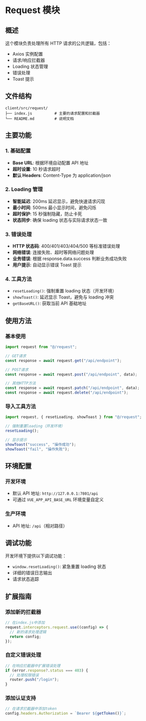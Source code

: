 # Request 模块

## 概述

这个模块负责处理所有 HTTP 请求的公共逻辑，包括：

- Axios 实例配置
- 请求/响应拦截器
- Loading 状态管理
- 错误处理
- Toast 提示

## 文件结构

```
client/src/request/
├── index.js          # 主要的请求配置和拦截器
└── README.md         # 说明文档
```

## 主要功能

### 1. 基础配置

- **Base URL**: 根据环境自动配置 API 地址
- **超时设置**: 10 秒请求超时
- **默认 Headers**: Content-Type 为 application/json

### 2. Loading 管理

- **智能延迟**: 200ms 延迟显示，避免快速请求闪现
- **最小时间**: 500ms 最小显示时间，避免闪烁
- **超时保护**: 15 秒强制隐藏，防止卡死
- **状态同步**: 确保 loading 状态与实际请求状态一致

### 3. 错误处理

- **HTTP 状态码**: 400/401/403/404/500 等标准错误处理
- **网络错误**: 连接失败、超时等网络问题处理
- **业务错误**: 根据 response.data.success 判断业务成功失败
- **用户提示**: 自动显示错误 Toast 提示

### 4. 工具方法

- `resetLoading()`: 强制重置 loading 状态（开发环境）
- `showToast()`: 延迟显示 Toast，避免与 loading 冲突
- `getBaseURL()`: 获取当前 API 基础地址

## 使用方法

### 基本使用

```javascript
import request from "@/request";

// GET请求
const response = await request.get("/api/endpoint");

// POST请求
const response = await request.post("/api/endpoint", data);

// 其他HTTP方法
const response = await request.patch("/api/endpoint", data);
const response = await request.delete("/api/endpoint");
```

### 导入工具方法

```javascript
import request, { resetLoading, showToast } from "@/request";

// 强制重置loading（开发环境）
resetLoading();

// 显示提示
showToast("success", "操作成功");
showToast("fail", "操作失败");
```

## 环境配置

### 开发环境

- 默认 API 地址: `http://127.0.0.1:7801/api`
- 可通过 `VUE_APP_API_BASE_URL` 环境变量自定义

### 生产环境

- API 地址: `/api`（相对路径）

## 调试功能

开发环境下提供以下调试功能：

- `window.resetLoading()`: 紧急重置 loading 状态
- 详细的错误日志输出
- 请求状态追踪

## 扩展指南

### 添加新的拦截器

```javascript
// 在index.js中添加
request.interceptors.request.use((config) => {
  // 新的请求处理逻辑
  return config;
});
```

### 自定义错误处理

```javascript
// 在响应拦截器中扩展错误处理
if (error.response?.status === 403) {
  // 处理权限错误
  router.push("/login");
}
```

### 添加认证支持

```javascript
// 在请求拦截器中添加token
config.headers.Authorization = `Bearer ${getToken()}`;
```

